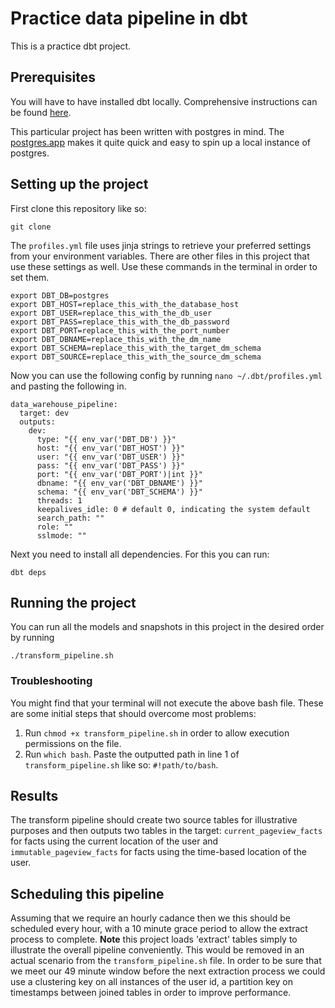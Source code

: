 # Practice data pipeline in dbt

This is a practice dbt project.

## Prerequisites

You will have to have installed dbt locally. Comprehensive instructions can be found [here](https://docs.getdbt.com/dbt-cli/installation).

This particular project has been written with postgres in mind. The [postgres.app](https://postgresapp.com/) 
makes it quite quick and easy to spin up a local instance of postgres.

## Setting up the project

First clone this repository like so:

```
git clone 
```

The `profiles.yml` file uses jinja strings to retrieve your preferred settings 
from your environment variables. There are other files in this project that use
these settings as well. Use these commands in the terminal in order 
to set them.

```
export DBT_DB=postgres
export DBT_HOST=replace_this_with_the_database_host
export DBT_USER=replace_this_with_the_db_user
export DBT_PASS=replace_this_with_the_db_password
export DBT_PORT=replace_this_with_the_port_number
export DBT_DBNAME=replace_this_with_the_dm_name
export DBT_SCHEMA=replace_this_with_the_target_dm_schema
export DBT_SOURCE=replace_this_with_the_source_dm_schema

```

Now you can use the following config by running `nano ~/.dbt/profiles.yml` and pasting the following in.

```
data_warehouse_pipeline:
  target: dev
  outputs:
    dev:
      type: "{{ env_var('DBT_DB') }}"
      host: "{{ env_var('DBT_HOST') }}"
      user: "{{ env_var('DBT_USER') }}"
      pass: "{{ env_var('DBT_PASS') }}"
      port: "{{ env_var('DBT_PORT')|int }}"
      dbname: "{{ env_var('DBT_DBNAME') }}"
      schema: "{{ env_var('DBT_SCHEMA') }}"
      threads: 1
      keepalives_idle: 0 # default 0, indicating the system default
      search_path: ""
      role: ""
      sslmode: ""
```

Next you need to install all dependencies. For this you can run:

```
dbt deps
```
## Running the project

You can run all the models and snapshots in this project in the desired order by running

```
./transform_pipeline.sh
```
### Troubleshooting

You might find that your terminal will not execute the above bash file.
These are some initial steps that should overcome most problems:

1. Run `chmod +x transform_pipeline.sh` in order to allow execution permissions on the file.
2. Run `which bash`. Paste the outputted path in line 1 of `transform_pipeline.sh` like so: `#!path/to/bash`. 

## Results 

The transform pipeline should create two source tables for illustrative purposes and then outputs 
two tables in the target: `current_pageview_facts` for facts using the 
current location of the user and `immutable_pageview_facts` for facts using the time-based location of the user.

## Scheduling this pipeline

Assuming that we require an hourly cadance then we this should be scheduled every hour, with a 10 minute grace period to allow the extract process to complete.
**Note** this project loads 'extract' tables simply to illustrate the overall pipeline conveniently. This would be removed in an actual scenario from the `transform_pipeline.sh` file. 
In order to be sure that we meet our 49 minute window before the next extraction process we could use a clustering key on all instances of the user id, a partition key on timestamps between joined tables in order to improve performance.